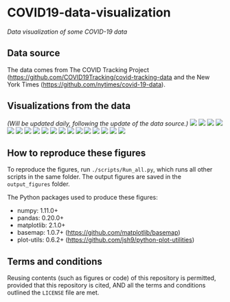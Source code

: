 # COVID19-data-visualization
_Data visualization of some COVID-19 data_

## Data source
The data comes from The COVID Tracking Project (https://github.com/COVID19Tracking/covid-tracking-data and the New York Times (https://github.com/nytimes/covid-19-data).

## Visualizations from the data
_(Will be updated daily, following the update of the data source.)_
![](./output_figures/Map_01__positive_cases_by_state_2020-04-08.png)
![](./output_figures/Map_02__Positive_rate_by_state_2020-04-08.png)
![](./output_figures/Map_03__new_cases_from_2020-04-05_to_2020-04-08.png)
![](./output_figures/Trend_01__positive_cases_all_US_states__linear_scale__2020-04-08.png)
![](./output_figures/Trend_02__positive_cases_all_US_states__log_scale__2020-04-08.png)
![](./output_figures/Trend_03__positive_cases_all_states_excl_NY_NJ__linear_scale__2020-04-08.png)
![](./output_figures/Trend_04__positive_cases_all_states_excl_NY_NJ__log_scale__2020-04-08.png)
![](./output_figures/Trend_05__number_of_tests_all_US_states__linear__2020-04-08.png)
![](./output_figures/Trend_06__number_of_tests_all_US_states__log__2020-04-08.png)
![](./output_figures/Trend_07__positive_rate_all_states_2020-04-08.png)
![](./output_figures/Trend_08__positive_rate_all_states_excl_NY_NJ_2020-04-08.png)
![](./output_figures/Trend_09__tests_per_capita_2020-04-08.png)
![](./output_figures/Trend_10__positive_normalized_by_pop_density__linear__2020-04-08.png)
![](./output_figures/Trend_11__new_cases_vs_total_cases__2020-04-08.png)
![](./output_figures/Trend_12__daily_new_cases_all_states_2020-04-08.png)
![](./output_figures/Trend_13__daily_new_cases_all_states_excl_NY_NJ_2020-04-08.png)
![](./output_figures/Trend_14__daily_new_deaths_all_states_2020-04-08.png)
![](./output_figures/Trend_15__daily_new_deaths_all_states_excl_NY_NJ_2020-04-08.png)

## How to reproduce these figures
To reproduce the figures, run `./scripts/Run_all.py`, which runs all other scripts in the same folder. The output figures are saved in the `output_figures` folder.

The Python packages used to produce these figures:
  - numpy: 1.11.0+
  - pandas: 0.20.0+
  - matplotlib: 2.1.0+
  - basemap: 1.0.7+ (https://github.com/matplotlib/basemap)
  - plot-utils: 0.6.2+ (https://github.com/jsh9/python-plot-utilities)


## Terms and conditions
Reusing contents (such as figures or code) of this repository is permitted, provided that this repository is cited, AND all the terms and conditions outlined the `LICENSE` file are met.
